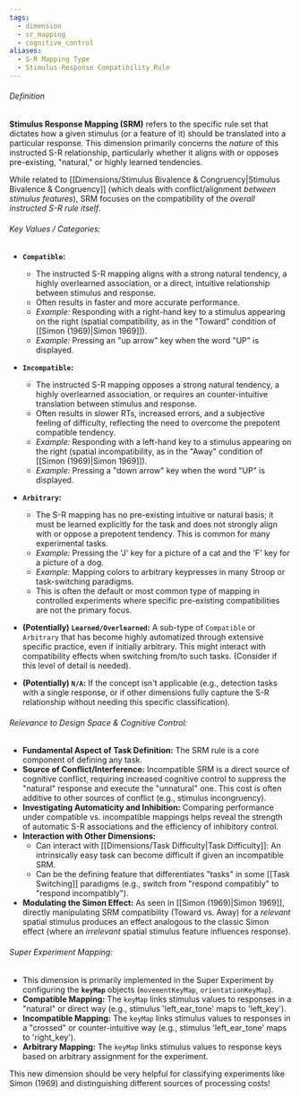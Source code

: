 ```yaml
---
tags:
  - dimension
  - sr_mapping
  - cognitive_control
aliases:
  - S-R Mapping Type
  - Stimulus-Response Compatibility Rule
---
```

###### Definition
**Stimulus Response Mapping (SRM)** refers to the specific rule set that dictates how a given stimulus (or a feature of it) should be translated into a particular response. This dimension primarily concerns the *nature* of this instructed S-R relationship, particularly whether it aligns with or opposes pre-existing, "natural," or highly learned tendencies.

While related to [[Dimensions/Stimulus Bivalence & Congruency|Stimulus Bivalence & Congruency]] (which deals with conflict/alignment *between stimulus features*), SRM focuses on the compatibility of the *overall instructed S-R rule itself*.

###### Key Values / Categories:

*   **`Compatible`:**
    *   The instructed S-R mapping aligns with a strong natural tendency, a highly overlearned association, or a direct, intuitive relationship between stimulus and response.
    *   Often results in faster and more accurate performance.
    *   *Example:* Responding with a right-hand key to a stimulus appearing on the right (spatial compatibility, as in the "Toward" condition of [[Simon (1969)|Simon 1969]]).
    *   *Example:* Pressing an "up arrow" key when the word "UP" is displayed.

*   **`Incompatible`:**
    *   The instructed S-R mapping opposes a strong natural tendency, a highly overlearned association, or requires an counter-intuitive translation between stimulus and response.
    *   Often results in slower RTs, increased errors, and a subjective feeling of difficulty, reflecting the need to overcome the prepotent compatible tendency.
    *   *Example:* Responding with a left-hand key to a stimulus appearing on the right (spatial incompatibility, as in the "Away" condition of [[Simon (1969)|Simon 1969]]).
    *   *Example:* Pressing a "down arrow" key when the word "UP" is displayed.

*   **`Arbitrary`:**
    *   The S-R mapping has no pre-existing intuitive or natural basis; it must be learned explicitly for the task and does not strongly align with or oppose a prepotent tendency. This is common for many experimental tasks.
    *   *Example:* Pressing the 'J' key for a picture of a cat and the 'F' key for a picture of a dog.
    *   *Example:* Mapping colors to arbitrary keypresses in many Stroop or task-switching paradigms.
    *   This is often the default or most common type of mapping in controlled experiments where specific pre-existing compatibilities are not the primary focus.

*   **(Potentially) `Learned/Overlearned`:** A sub-type of `Compatible` or `Arbitrary` that has become highly automatized through extensive specific practice, even if initially arbitrary. This might interact with compatibility effects when switching from/to such tasks. (Consider if this level of detail is needed).

*   **(Potentially) `N/A`:** If the concept isn't applicable (e.g., detection tasks with a single response, or if other dimensions fully capture the S-R relationship without needing this specific classification).

###### Relevance to Design Space & Cognitive Control:

*   **Fundamental Aspect of Task Definition:** The SRM rule is a core component of defining any task.
*   **Source of Conflict/Interference:** Incompatible SRM is a direct source of cognitive conflict, requiring increased cognitive control to suppress the "natural" response and execute the "unnatural" one. This cost is often additive to other sources of conflict (e.g., stimulus incongruency).
*   **Investigating Automaticity and Inhibition:** Comparing performance under compatible vs. incompatible mappings helps reveal the strength of automatic S-R associations and the efficiency of inhibitory control.
*   **Interaction with Other Dimensions:**
    *   Can interact with [[Dimensions/Task Difficulty|Task Difficulty]]: An intrinsically easy task can become difficult if given an incompatible SRM.
    *   Can be the defining feature that differentiates "tasks" in some [[Task Switching]] paradigms (e.g., switch from "respond compatibly" to "respond incompatibly").
*   **Modulating the Simon Effect:** As seen in [[Simon (1969)|Simon 1969]], directly manipulating SRM compatibility (Toward vs. Away) for a *relevant* spatial stimulus produces an effect analogous to the classic Simon effect (where an *irrelevant* spatial stimulus feature influences response).

###### Super Experiment Mapping:

*   This dimension is primarily implemented in the Super Experiment by configuring the **`keyMap`** objects (`movementKeyMap`, `orientationKeyMap`).
*   **Compatible Mapping:** The `keyMap` links stimulus values to responses in a "natural" or direct way (e.g., stimulus 'left_ear_tone' maps to 'left_key').
*   **Incompatible Mapping:** The `keyMap` links stimulus values to responses in a "crossed" or counter-intuitive way (e.g., stimulus 'left_ear_tone' maps to 'right_key').
*   **Arbitrary Mapping:** The `keyMap` links stimulus values to response keys based on arbitrary assignment for the experiment.

This new dimension should be very helpful for classifying experiments like Simon (1969) and distinguishing different sources of processing costs!